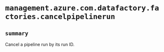 # `management.azure.com.datafactory.factories.cancelpipelinerun`

## `summary`
Cancel a pipeline run by its run ID.


